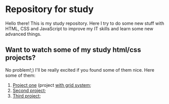 # Repository for study

Hello there! This is my study repository. Here I try to do some new stuff with HTML, CSS and JavaScript to improve my IT skills and learn some new advanced things.

## Want to watch some of my study html/css projects?

No problem!;) I'll be really excited if you found some of them nice. Here some of them:

1) [Project one](https://study-projects.netlify.app/3columns/) (project [with grid system](https://study-projects.netlify.app/3columns-grid/);
2) [Second project](https://study-projects.netlify.app/ppcc/);
3) [Third project](https://study-projects.netlify.app/spgc/);